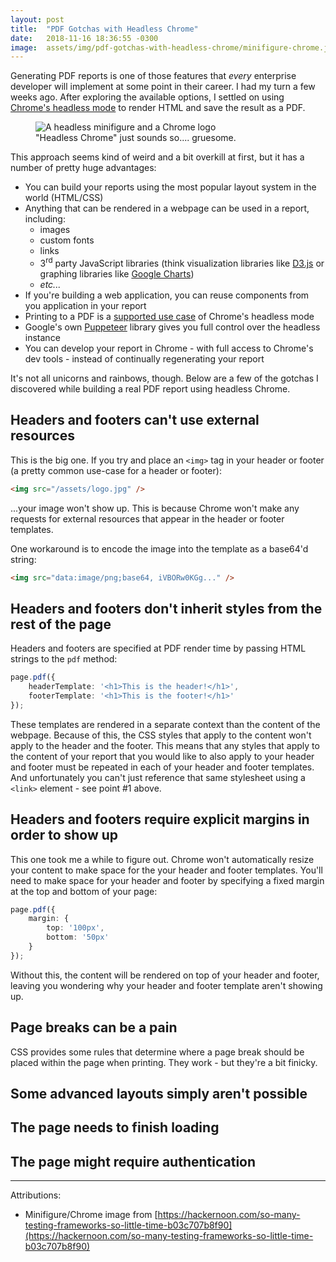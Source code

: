 ```yaml
---
layout: post
title:  "PDF Gotchas with Headless Chrome"
date:   2018-11-16 18:36:55 -0300
image:  assets/img/pdf-gotchas-with-headless-chrome/minifigure-chrome.jpg
---
```


Generating PDF reports is one of those features that _every_ enterprise developer will implement at some point in their career.  I had my turn a few weeks ago.  After exploring the available options, I settled on using [Chrome's headless mode](https://developers.google.com/web/updates/2017/04/headless-chrome) to render HTML and save the result as a PDF.  

<figure>
    <img src="{{ 'assets/img/pdf-gotchas-with-headless-chrome/minifigure-chrome.jpg' | relative_url }}" alt="A headless minifigure and a Chrome logo" />
    <figcaption>"Headless Chrome" just sounds so.... gruesome.</figcaption>
</figure>

This approach seems kind of weird and a bit overkill at first, but it has a number of pretty huge advantages:

- You can build your reports using the most popular layout system in the world (HTML/CSS)
- Anything that can be rendered in a webpage can be used in a report, including:
    - images
    - custom fonts
    - links
    - 3<sup>rd</sup> party JavaScript libraries (think visualization libraries like [D3.js](https://d3js.org/) or graphing libraries like [Google Charts](https://developers.google.com/chart/))
    - _etc..._
- If you're building a web application, you can reuse components from you application in your report
- Printing to a PDF is a [supported use case](https://developers.google.com/web/updates/2017/04/headless-chrome#create_a_pdf_dom) of Chrome's headless mode
- Google's own [Puppeteer](https://pptr.dev/) library gives you full control over the headless instance
- You can develop your report in Chrome - with full access to Chrome's dev tools - instead of continually regenerating your report

It's not all unicorns and rainbows, though.  Below are a few of the gotchas I discovered while building a real PDF report using headless Chrome.

## Headers and footers can't use external resources

This is the big one. If you try and place an `<img>` tag in your header or footer (a pretty common use-case for a header or footer):

```html
<img src="/assets/logo.jpg" />
```

...your image won't show up.  This is because Chrome won't make any requests for external resources that appear in the header or footer templates. 

One workaround is to encode the image into the template as a base64'd string:

```html
<img src="data:image/png;base64, iVBORw0KGg..." />
```

## Headers and footers don't inherit styles from the rest of the page

Headers and footers are specified at PDF render time by passing HTML strings to the `pdf` method:

```ts
page.pdf({
    headerTemplate: '<h1>This is the header!</h1>',
    footerTemplate: '<h1>This is the footer!</h1>'
});
```

These templates are rendered in a separate context than the content of the webpage. Because of this, the CSS styles that apply to the content won't apply to the header and the footer. This means that any styles that apply to the content of your report that you would like to also apply to your header and footer must be repeated in each of your header and footer templates.  And unfortunately you can't just reference that same stylesheet using a `<link>` element - see point #1 above.

## Headers and footers require explicit margins in order to show up

This one took me a while to figure out.  Chrome won't automatically resize your content to make space for the your header and footer templates.  You'll need to make space for your header and footer by specifying a fixed margin at the top and bottom of your page:

```ts
page.pdf({
    margin: {
        top: '100px',
        bottom: '50px'
    }
});
```

Without this, the content will be rendered on top of your header and footer, leaving you wondering why your header and footer template aren't showing up.

## Page breaks can be a pain

CSS provides some rules that determine where a page break should be placed within the page when printing.  They work - but they're a bit finicky.

## Some advanced layouts simply aren't possible

## The page needs to finish loading

## The page might require authentication

----

Attributions:
- Minifigure/Chrome image from [https://hackernoon.com/so-many-testing-frameworks-so-little-time-b03c707b8f90](https://hackernoon.com/so-many-testing-frameworks-so-little-time-b03c707b8f90)